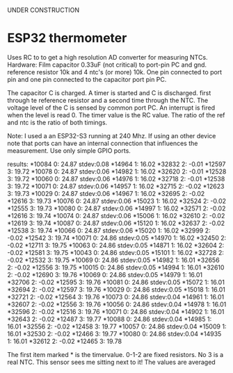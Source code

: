 UNDER CONSTRUCTION

ESP32 thermometer
====================

Uses RC to to get a high resolution AD converter for measuring NTCs.
Hardware:
Film capacitor 0.33uF (not critical) to port-pin PC  and gnd.
reference resistor 10k and 4 ntc's (or more) 10k.
One pin connected to port pin and one pin connected to the capacitor port pin PC.

The capacitor C is charged.
A timer is started and C is discharged. first through te reference resistor and a second time through the NTC.
The voltage level of the C is sensed by common port PC. An interrupt is fired when the level is read 0. The timer value is the RC value.
The ratio of the ref and ntc is the ratio of both timings.

Note: I used a an ESP32-S3 running at 240 Mhz.
If using an other device note that ports can have an internal connection that influences the measurement. Use only simple GPIO ports.

results:
*10084  0: 24.87        stdev:0.08      *14964  1: 16.02        *32832  2: -0.01        *12597  3: 19.72
*10078  0: 24.87        stdev:0.06      *14982  1: 16.02        *32620  2: -0.01        *12528  3: 19.72
*10060  0: 24.87        stdev:0.06      *14976  1: 16.02        *32718  2: -0.01        *12538  3: 19.72
*10071  0: 24.87        stdev:0.06      *14957  1: 16.02        *32715  2: -0.02        *12623  3: 19.73
*10029  0: 24.87        stdev:0.06      *14967  1: 16.02        *32695  2: -0.02        *12616  3: 19.73
*10076  0: 24.87        stdev:0.06      *15023  1: 16.02        *32524  2: -0.02        *12555  3: 19.73
*10080  0: 24.87        stdev:0.06      *14997  1: 16.02        *32571  2: -0.02        *12616  3: 19.74
*10074  0: 24.87        stdev:0.06      *15006  1: 16.02        *32610  2: -0.02        *12619  3: 19.74
*10087  0: 24.87        stdev:0.06      *15120  1: 16.02        *32637  2: -0.02        *12538  3: 19.74
*10066  0: 24.87        stdev:0.06      *15020  1: 16.02        *32999  2: -0.02        *12542  3: 19.74
*10071  0: 24.86        stdev:0.05      *14970  1: 16.02        *32450  2: -0.02        *12711  3: 19.75
*10063  0: 24.86        stdev:0.05      *14871  1: 16.02        *32604  2: -0.02        *12581  3: 19.75
*10043  0: 24.86        stdev:0.05      *15101  1: 16.02        *32728  2: -0.02        *12532  3: 19.75
*10069  0: 24.86        stdev:0.05      *14982  1: 16.01        *32656  2: -0.02        *12556  3: 19.75
*10015  0: 24.86        stdev:0.05      *14994  1: 16.01        *32610  2: -0.02        *12690  3: 19.76
*10069  0: 24.86        stdev:0.05      *14979  1: 16.01        *32706  2: -0.02        *12595  3: 19.76
*10081  0: 24.86        stdev:0.05      *15072  1: 16.01        *32694  2: -0.02        *12597  3: 19.76
*10029  0: 24.86        stdev:0.05      *15018  1: 16.01        *32721  2: -0.02        *12564  3: 19.76
*10073  0: 24.86        stdev:0.04      *14961  1: 16.01        *32607  2: -0.02        *12556  3: 19.76
*10056  0: 24.86        stdev:0.04      *14978  1: 16.01        *32596  2: -0.02        *12516  3: 19.76
*10071  0: 24.86        stdev:0.04      *14902  1: 16.01        *32643  2: -0.02        *12487  3: 19.77
*10088  0: 24.86        stdev:0.04      *14985  1: 16.01        *32556  2: -0.02        *12458  3: 19.77
*10057  0: 24.86        stdev:0.04      *15009  1: 16.01        *32530  2: -0.02        *12466  3: 19.77
*10080  0: 24.86        stdev:0.04      *14935  1: 16.01        *32612  2: -0.02        *12465  3: 19.78

 The first item marked * is the timervalue. 0-1-2 are fixed resistors. No 3 is a real NTC. This sensor sees me sitting next to it!
 The values are averaged  

